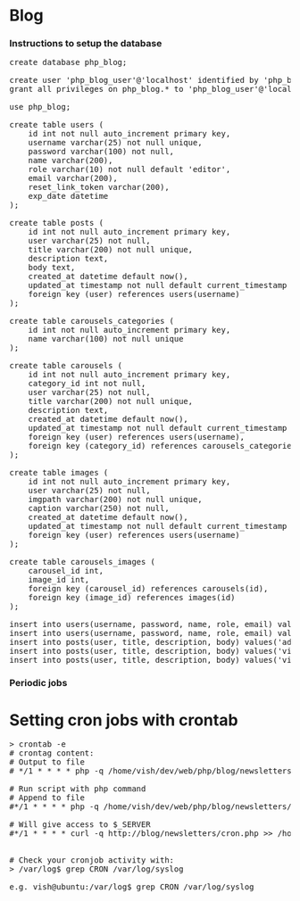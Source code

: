 # Blog
### Instructions to setup the database

<pre>
create database php_blog;

create user 'php_blog_user'@'localhost' identified by 'php_blog_password';
grant all privileges on php_blog.* to 'php_blog_user'@'localhost';

use php_blog;

create table users (
    id int not null auto_increment primary key,
    username varchar(25) not null unique,
    password varchar(100) not null,
    name varchar(200),
    role varchar(10) not null default 'editor',
    email varchar(200),
    reset_link_token varchar(200),
    exp_date datetime
);

create table posts (
    id int not null auto_increment primary key,
    user varchar(25) not null,
    title varchar(200) not null unique,
    description text,
    body text,
    created_at datetime default now(),
    updated_at timestamp not null default current_timestamp on update current_timestamp,
    foreign key (user) references users(username)
);

create table carousels_categories (
    id int not null auto_increment primary key,
    name varchar(100) not null unique
);

create table carousels (
    id int not null auto_increment primary key,
    category_id int not null,
    user varchar(25) not null,
    title varchar(200) not null unique,
    description text,
    created_at datetime default now(),
    updated_at timestamp not null default current_timestamp on update current_timestamp,
    foreign key (user) references users(username),
    foreign key (category_id) references carousels_categories(category_id)
);

create table images (
    id int not null auto_increment primary key,
    user varchar(25) not null,
    imgpath varchar(200) not null unique,
    caption varchar(250) not null,
    created_at datetime default now(),
    updated_at timestamp not null default current_timestamp on update current_timestamp,
    foreign key (user) references users(username)
);

create table carousels_images (
    carousel_id int,
    image_id int,
    foreign key (carousel_id) references carousels(id),
    foreign key (image_id) references images(id)
);

insert into users(username, password, name, role, email) values('admin', md5('admin'), 'Administrator', 'admin', 'vshlbndr@gmail.com');
insert into users(username, password, name, role, email) values('vishal', md5('vishal'), 'Vishal Bandre', 'editor', 'iamvshlbndr@gmail.com');
insert into posts(user, title, description, body) values('admin', 'First Post', 'First Post Description', 'First Post Body');
insert into posts(user, title, description, body) values('vishal', 'Second Post', 'Second Post Description', 'Second Post Body');
insert into posts(user, title, description, body) values('vishal', 'Third Post', 'Third Post Description', 'Third Post Body');
</pre>

### Periodic jobs
# Setting cron jobs with crontab
<pre>
> crontab -e
# crontag content:
# Output to file
# */1 * * * * php -q /home/vish/dev/web/php/blog/newsletters/cron.php > /home/vish/dev/web/php/blog/logs/newsletters.txt

# Run script with php command
# Append to file
#*/1 * * * * php -q /home/vish/dev/web/php/blog/newsletters/cron.php >> /home/vish/dev/web/php/blog/logs/newsletters.txt

# Will give access to $_SERVER
#*/1 * * * * curl -q http://blog/newsletters/cron.php >> /home/vish/dev/web/php/blog/logs/newsletters.txt


# Check your cronjob activity with:
> /var/log$ grep CRON /var/log/syslog

e.g. vish@ubuntu:/var/log$ grep CRON /var/log/syslog
</pre>